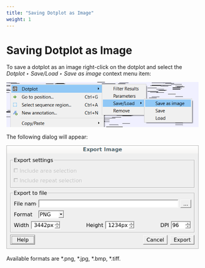 ```yaml
---
title: "Saving Dotplot as Image"
weight: 1
---
```



# Saving Dotplot as Image

To save a dotplot as an image right-click on the dotplot and select the _Dotplot ‣ Save/Load ‣ Save as image_ context menu item:


![](/images/65929605/88080488.png)

The following dialog will appear:


![](/images/65929605/65929606.png)

Available formats are \*.png, \*.jpg, \*.bmp, \*.tiff.
